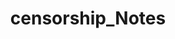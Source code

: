 ---
title: "censorship_Notes"
layout: "censorship"
url: "/posts/censorship/"
summary: "censorship"
tags: ["censorship", "fake news"]
---